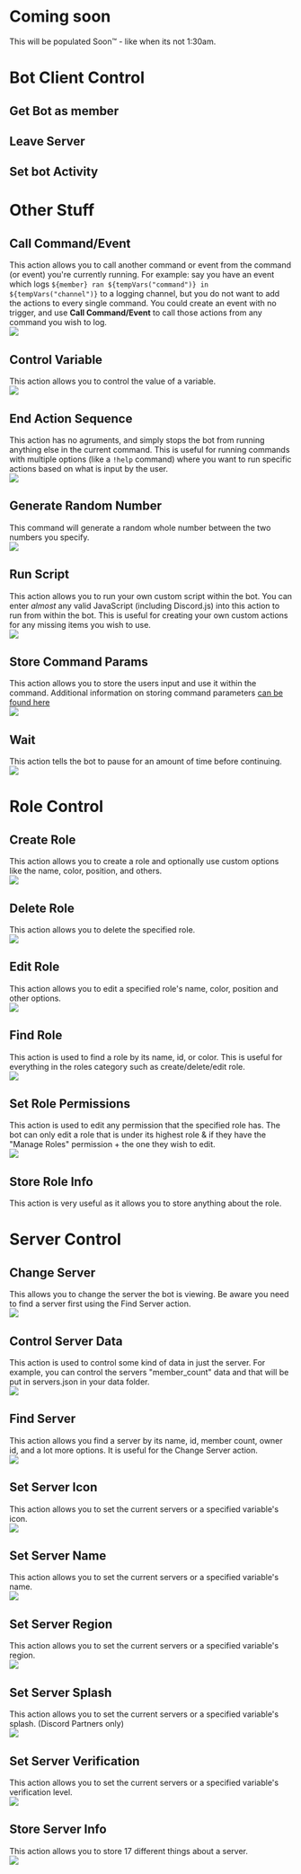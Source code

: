 # Coming soon
This will be populated Soon™ - like when its not 1:30am.

# Bot Client Control
## Get Bot as member
## Leave Server
## Set bot Activity

# Other Stuff

## Call Command/Event
This action allows you to call another command or event from the command (or event) you're currently running. For example: say you have an event which logs `${member} ran ${tempVars("command")} in ${tempVars("channel")}` to a logging channel, but you do not want to add the actions to every single command. You could create an event with no trigger, and use **Call Command/Event** to call those actions from any command you wish to log.  
![](https://raw.githubusercontent.com/Silversunset01/dbm/master/screenshots/actions/callcommandevent.PNG)  

## Control Variable
This action allows you to control the value of a variable.  
![](https://raw.githubusercontent.com/Silversunset01/dbm/master/screenshots/actions/controlvariable.PNG)  

## End Action Sequence
This action has no agruments, and simply stops the bot from running anything else in the current command. This is useful for running commands with multiple options (like a `!help` command) where you want to run specific actions based on what is input by the user.  
![](https://raw.githubusercontent.com/Silversunset01/dbm/master/screenshots/actions/endactionsequence.PNG)  

## Generate Random Number
This command will generate a random whole number between the two numbers you specify.  
![](https://raw.githubusercontent.com/Silversunset01/dbm/master/screenshots/actions/generaterandomnumber.PNG)  

## Run Script
This action allows you to run your own custom script within the bot. You can enter *almost* any valid JavaScript (including Discord.js) into this action to run from within the bot. This is useful for creating your own custom actions for any missing items you wish to use.  
![](https://raw.githubusercontent.com/Silversunset01/dbm/master/screenshots/actions/runscript.PNG)  

## Store Command Params
This action allows you to store the users input and use it within the command. Additional information on storing command parameters [can be found here](https://silversunset.net/dbm/new/tutorials#store-command-parameters)  
![](https://raw.githubusercontent.com/Silversunset01/dbm/master/screenshots/actions/storecommandparams.PNG)  

## Wait
This action tells the bot to pause for an amount of time before continuing.  
![](https://raw.githubusercontent.com/Silversunset01/dbm/master/screenshots/actions/wait.PNG)  

# Role Control
## Create Role
This action allows you to create a role and optionally use custom options like the name, color, position, and others.  
![](https://i.need.dbm-support.site/g6p6.png)

## Delete Role
This action allows you to delete the specified role.  
![](https://i.need.dbm-support.site/zxtw.png)

## Edit Role
This action allows you to edit a specified role's name, color, position and other options.  
![](https://i.need.dbm-support.site/zxm4.png)

## Find Role
This action is used to find a role by its name, id, or color. This is useful for everything in the roles category such as create/delete/edit role.  
![](https://i.need.dbm-support.site/a3rj.png)

## Set Role Permissions
This action is used to edit any permission that the specified role has. The bot can only edit a role that is under its highest role & if they have the "Manage Roles" permission + the one they wish to edit.  
![](https://i.need.dbm-support.site/s6o4.png)

## Store Role Info
This action is very useful as it allows you to store anything about the role.  

# Server Control
## Change Server
This allows you to change the server the bot is viewing. Be aware you need to find a server first using the Find Server action.  
![](https://i.need.dbm-support.site/nfdt.png)

## Control Server Data
This action is used to control some kind of data in just the server. For example, you can control the servers "member_count" data and that will be put in servers.json in your data folder.  
![](https://i.need.dbm-support.site/ppf7.png)

## Find Server
This action allows you find a server by its name, id, member count, owner id, and a lot more options. It is useful for the Change Server action.  
![](https://i.need.dbm-support.site/xez4.png)

## Set Server Icon
This action allows you to set the current servers or a specified variable's icon.  
![](https://i.need.dbm-support.site/g4fq.png)

## Set Server Name
This action allows you to set the current servers or a specified variable's name.  
![](https://i.need.dbm-support.site/xtxa.png)

## Set Server Region
This action allows you to set the current servers or a specified variable's region.  
![](https://i.need.dbm-support.site/7r2c.png)

## Set Server Splash
This action allows you to set the current servers or a specified variable's splash. (Discord Partners only)  
![](https://i.need.dbm-support.site/vodp.png)

## Set Server Verification
This action allows you to set the current servers or a specified variable's verification level.  
![](https://i.need.dbm-support.site/7scf.png)

## Store Server Info
This action allows you to store 17 different things about a server.  
![](https://i.need.dbm-support.site/jbv6.png)
